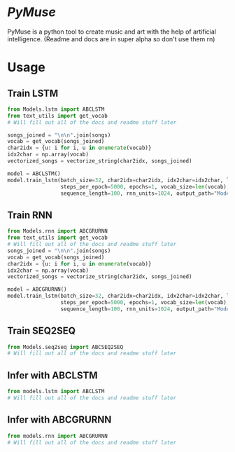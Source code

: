 # *PyMuse*
PyMuse is a python tool to create music and art with the help of artificial intelligence. (Readme and docs are in super alpha so don't use them rn)

# Usage
  ## Train LSTM
  ```python
  from Models.lstm import ABCLSTM
  from text_utils import get_vocab
  # Will fill out all of the docs and readme stuff later
  
  songs_joined = "\n\n".join(songs)
  vocab = get_vocab(songs_joined)
  char2idx = {u: i for i, u in enumerate(vocab)}
  idx2char = np.array(vocab)
  vectorized_songs = vectorize_string(char2idx, songs_joined)

  model = ABCLSTM()
  model.train_lstm(batch_size=32, char2idx=char2idx, idx2char=idx2char, learning_rate=1e-3, embedding_dim=256,
                   steps_per_epoch=5000, epochs=1, vocab_size=len(vocab), vectorized=vectorized_songs,
                   sequence_length=100, rnn_units=1024, output_path="Models\\train_lstm", output_name="name")
  ```

  ## Train RNN
  ```python
  from Models.rnn import ABCGRURNN
  from text_utils import get_vocab
  # Will fill out all of the docs and readme stuff later
  songs_joined = "\n\n".join(songs)
  vocab = get_vocab(songs_joined)
  char2idx = {u: i for i, u in enumerate(vocab)}
  idx2char = np.array(vocab)
  vectorized_songs = vectorize_string(char2idx, songs_joined)

  model = ABCGRURNN()
  model.train_lstm(batch_size=32, char2idx=char2idx, idx2char=idx2char, learning_rate=1e-3, embedding_dim=256,
                   steps_per_epoch=5000, epochs=1, vocab_size=len(vocab), vectorized=vectorized_songs,
                   sequence_length=100, rnn_units=1024, output_path="Models\\train_rnn", output_name="name")
  ```

  ## Train SEQ2SEQ
  ```python
  from Models.seq2seq import ABCSEQ2SEQ
  # Will fill out all of the docs and readme stuff later
  ```
  
  ## Infer with ABCLSTM
  ```python
  from models.lstm import ABCLSTM
  # Will fill out all of the docs and readme stuff later
  ```
  
  ## Infer with ABCGRURNN
  ```python
  from models.rnn import ABCGRURNN
  # Will fill out all of the docs and readme stuff later
  ```
